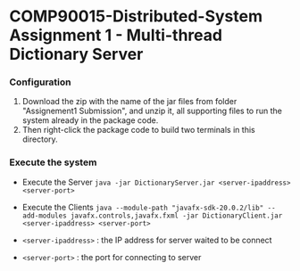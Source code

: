 # COMP90015-Distributed-System Assignment 1 - Multi-thread Dictionary Server
### Configuration
1. Download the zip with the name of the jar files from folder "Assignement1 Submission", and unzip it, all supporting files to run the system already in the package code.
2. Then right-click the package code to build two terminals in this directory.
### Execute the system
-	Execute the Server
`java -jar DictionaryServer.jar <server-ipaddress> <server-port>` 
-	Execute the Clients
```java --module-path "javafx-sdk-20.0.2/lib" --add-modules javafx.controls,javafx.fxml -jar DictionaryClient.jar <server-ipaddress> <server-port>``` 

- ```<server-ipaddress>``` : the IP address for server waited to be connect
- ```<server-port>``` : the port for connecting to server
